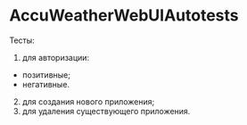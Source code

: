 # AccuWeatherWebUIAutotests
Тесты:
1. для авторизации:
  - позитивные;
  - негативные.
2. для создания нового приложения;
3. для удаления существующего приложения.
